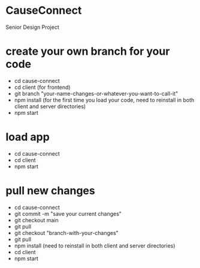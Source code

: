 # CauseConnect
Senior Design Project

# create your own branch for your code
- cd cause-connect
- cd client (for frontend)
- git branch "your-name-changes-or-whatever-you-want-to-call-it"
- npm install (for the first time you load your code, need to reinstall in both client and server directories)
- npm start

# load app
- cd cause-connect
- cd client
- npm start

# pull new changes
- cd cause-connect
- git commit -m "save your current changes"
- git checkout main
- git pull
- git checkout "branch-with-your-changes"
- git pull
- npm install (need to reinstall in both client and server directories)
- cd client
- npm start
